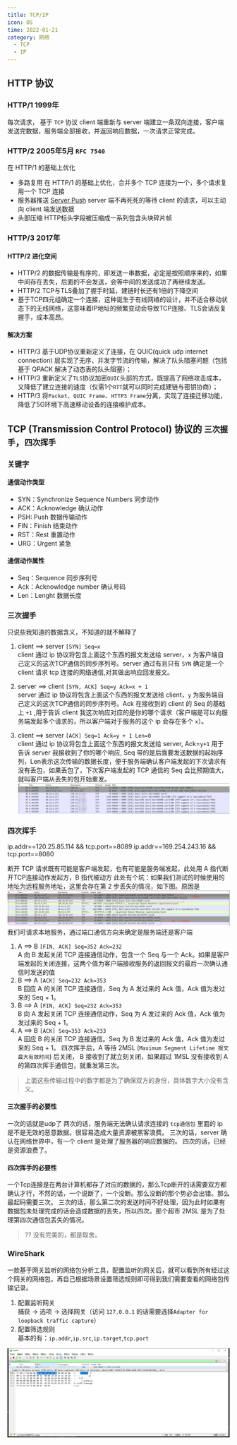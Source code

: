 ```yaml
---
title: TCP/IP
icon: OS
time: 2022-01-21
category: 网络
  - TCP
  - IP
---
```


## HTTP 协议
### HTTP/1 1999年
每次请求， 基于 `TCP` 协议 client 端重新与 server 端建立一条双向连接，客户端发送完数据，服务端全部接收，并返回响应数据，一次请求正常完成。

### HTTP/2 2005年5月 `RFC 7540` 
在 HTTP/1 的基础上优化
- 多路复用
在 HTTP/1 的基础上优化，合并多个 TCP 连接为一个，多个请求复用一个 TCP 连接
- 服务器推送 [Server Push](https://www.cnblogs.com/fengxuehuanlin/p/5347347.html)
server 端不再死死的等待 client 的请求，可以主动向 client 端发送数据
- 头部压缩
HTTP标头字段被压缩成一系列包含头块碎片帧

### HTTP/3 2017年
#### HTTP/2 进化空间
- HTTP/2 的数据传输是有序的，即发送一串数据，必定是按照顺序来的，如果中间存在丢失，后面的不会发送，会等中间的发送成功了再继续发送。
- HTTP/2 TCP与TLS叠加了握手时延，建链时长还有1倍的下降空间
- 基于TCP四元组确定一个连接，这种诞生于有线网络的设计，并不适合移动状态下的无线网络，这意味着IP地址的频繁变动会导致TCP连接、TLS会话反复握手，成本高昂。

#### 解决方案
- HTTP/3 基于UDP协议重新定义了连接，在 QUIC(quick udp internet connection) 层实现了无序、并发字节流的传输，解决了队头阻塞问题（包括基于 QPACK 解决了动态表的队头阻塞）；
- HTTP/3 重新定义了`TLS`协议加密`QUIC`头部的方式，既提高了网络攻击成本，又降低了建立连接的速度（仅需1个`RTT`就可以同时完成建链与密钥协商）；
- HTTP/3 将`Packet`、`QUIC Frame`、`HTTP3 Frame`分离，实现了连接迁移功能，降低了5G环境下高速移动设备的连接维护成本。

## TCP (Transmission Control Protocol) 协议的 `三次握手`，`四次挥手`
### 关键字
#### 通信动作类型
- SYN：Synchronize Sequence Numbers 同步动作
- ACK：Acknowledge 确认动作
- PSH: Push 数据传输动作
- FIN：Finish 结束动作
- RST：Rest 重置动作
- URG：Urgent 紧急
#### 通信动作属性
- Seq：Sequence 同步序列号
- Ack：Acknowledge number 确认号码
- Len：Lenght 数据长度
### 三次握手
只说些我知道的数据含义，不知道的就不解释了
1. client ==> server `[SYN] Seq=x` <br/>
   client 通过 ip 协议将包含上面这个东西的报文发送给 server，`x` 为客户端自己定义的这次TCP通信的同步序列号。server 通过有且只有 `SYN` 确定是一个 client 请求 tcp 连接的网络通信,对其做出响应回发报文。

2. server ==> client `[SYN, ACK] Seq=y Ack=x + 1`<br/>
   server 通过 ip 协议将包含上面这个东西的报文发送给 client，`y` 为服务端自己定义的这次TCP通信的同步序列号。Ack 在接收到的 client 的 Seq 的基础上 `+1` ,用于告诉 client 我这次响应对应的是你的哪个请求（客户端是可以向服务端发起多个请求的，所以客户端对于服务的这个 ip 会存在多个 `x`）。

3. client ==> server `[ACK] Seq=1 Ack=y + 1 Len=0`<br/>
    client 通过 ip 协议将包含上面这个东西的报文发送给 server,  Ack=`y+1` 用于告诉 server 我接收到了你的哪个响应, Seq 带的是后面要发送数据的起始序列，Len表示这次传输的数据长度，便于服务端确认客户端发起的下次请求有没有丢包，如果丢包了，下次客户端发起的 TCP 通信的 Seq 会比预期值大，就叫客户端从丢失的包开始重发。
![三次握手图](assets/tcp1.jpg)
### 四次挥手
ip.addr==120.25.85.114 && tcp.port==8089
ip.addr==169.254.243.16 && tcp.port==8080

断开 TCP 请求既有可能是客户端发起，也有可能是服务端发起，此处用 A 指代断开TCP连接动作发起方，B 指代被动方
此处有个坑：如果我们测试的时候使用的地址为远程服务地址，这里会存在第 2 步丢失的情况，如下图。原因是
![](assets/tcp2.png)
我们可请求本地服务，通过端口通信方向来确定是服务端还是客户端
1. A ==> B `[FIN, ACK] Seq=352 Ack=232` <br/>
   A 向 B 发起关闭 TCP 连接通信动作，包含一个 Seq 与一个 Ack。如果是客户端发起的关闭连接，这两个值为客户端接收服务的返回报文的最后一次确认通信时发送的值
2. B ==> A `[ACK] Seq=232 Ack=353` <br/>
   B 回应 A 的关闭 TCP 连接通信，Seq 为 A 发过来的 Ack 值，Ack 值为发过来的 Seq + 1。
3. B ==> A `[FIN, ACK] Seq=232 Ack=353` <br/>
   B 向 A 发起关闭 TCP 连接通信动作，Seq 为 A 发过来的 Ack 值，Ack 值为发过来的 Seq + 1。
4. A ==> B `[ACK] Seq=353 Ack=233` <br/>
   A 回应 B 的关闭 TCP 连接通信。Seq 为 B 发过来的 Ack 值，Ack 值为发过来的 Seq + 1。
四次挥手后，A 等待 2MSL (`Maximum Segment Lifetime 报文最大有效时间`) 后关闭， B 接收到了就立刻关闭，如果超过 1MSL 没有接收到 A 的第四次挥手通信包，就重发第三次。
> 上面这些传输过程中的数字都是为了确保双方的身份，具体数字大小没有含义。

#### 三次握手的必要性
一次的话就是udp了
两次的话，服务端无法确认请求连接的 `tcp通信包` 里面的 ip 是不是无效的恶意数据。很容易造成大量资源被黑客浪费。
三次的话，server 确认在网络世界中，有一个 client 是处理了服务器的响应数据的。
四次的话，已经是资源浪费了。
#### 四次挥手的必要性
一个Tcp连接是在两台计算机都存了对应的数据的，那么Tcp断开的话需要双方都确认才行，不然的话，一个说断了，一个没断。那么没断的那个势必会出错。那么最起码需要三次。
三次的话，那么第二次的发送时间不好处理，因为此时如果有数据包未处理完成的话会造成数据的丢失，所以四次。那个超市 2MSL 是为了处理第四次通信包丢失的情况。
> ?? 没有完美的，都是取舍。
### WireShark
一款基于网关监听的网络包分析工具，配置监听的网关后，就可以看到所有经过这个网关的网络包，再自己根据场景设置筛选规则即可得到我们需要查看的网络包传输记录。
1. 配置监听网关<br/>
   捕获 -> 选项 -> 选择网关（访问 `127.0.0.1` 的话需要选择`Adapter for loopback traffic capture`）
2. 配置筛选规则<br/>
   基本的有：`ip.addr`,`ip.src`,`ip.target`,`tcp.port`

![wireshark基础使用](assets/wireshark-demo1.jpg)